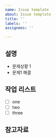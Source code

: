 ```yaml
---
name: Issue template
about: Issue template
title: ''
labels: ''
assignees: ''

---
```


## 설명
- 문제상황 1
- 문제1 해결

## 작업 리스트
- [ ] one
- [ ] two
- [ ] three

## 참고자료
